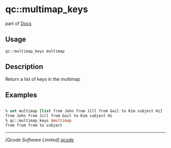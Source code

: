 qc::multimap_keys
=================

part of [Docs](../index.md)

Usage
-----
`qc::multimap_keys multimap`

Description
-----------
Return a list of keys in the multimap

Examples
--------
```tcl

% set multimap [list from John from Jill from Gail to Kim subject Hi]
from John from Jill from Gail to Kim subject Hi
% qc::multimap_keys $multimap
from from from to subject

```

----------------------------------
*[Qcode Software Limited] [qcode]*

[qcode]: http://www.qcode.co.uk "Qcode Software"